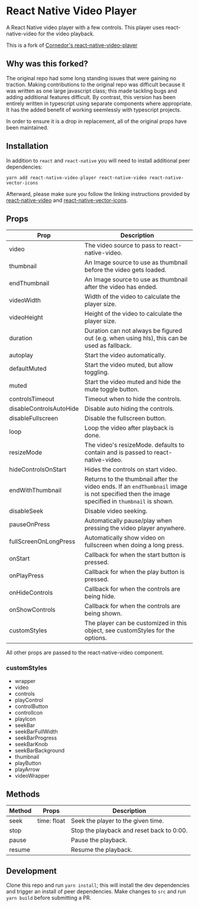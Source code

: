 # React Native Video Player

A React Native video player with a few controls. This player uses
react-native-video for the video playback.

This is a fork of [Cornedor's react-native-video-player](https://github.com/cornedor/react-native-video-player)

## Why was this forked?

The original repo had some long standing issues that were gaining no traction.  Making contributions to the original repo was difficult because it was written as one large javascript class; this made tackling bugs and adding additional features difficult.  By contrast, this version has been entirely written in typescript using separate components where appropriate.  It has the added benefit of working seemlessly with typescript projects. 

In order to ensure it is a drop in replacement, all of the original props have been maintained.

## Installation

In addition to `react` and `react-native` you will need to install additional peer dependencies:

```
yarn add react-native-video-player react-native-video react-native-vector-icons
```

Afterward, please make sure you follow the linking instructions provided by [react-native-video](https://github.com/react-native-community/react-native-video) and [react-native-vector-icons](https://github.com/oblador/react-native-vector-icons).

## Props

| Prop                    | Description                                                                                 |
|-------------------------|---------------------------------------------------------------------------------------------|
| video                   | The video source to pass to react-native-video.                                             |
| thumbnail               | An Image source to use as thumbnail before the video gets loaded.                           |
| endThumbnail            | An Image source to use as thumbnail after the video has ended.                           |
| videoWidth              | Width of the video to calculate the player size.                                            |
| videoHeight             | Height of the video to calculate the player size.                                           |
| duration                | Duration can not always be figured out (e.g. when using hls), this can be used as fallback. |
| autoplay                | Start the video automatically.                                                              |
| defaultMuted            | Start the video muted, but allow toggling.                                                  |
| muted                   | Start the video muted and hide the mute toggle button.                                      |
| controlsTimeout         | Timeout when to hide the controls.                                                          |
| disableControlsAutoHide | Disable auto hiding the controls.                                                           |
| disableFullscreen       | Disable the fullscreen button.                                                              |
| loop                    | Loop the video after playback is done.                                                      |
| resizeMode              | The video's resizeMode. defaults to contain and is passed to react-native-video.            |
| hideControlsOnStart     | Hides the controls on start video.                                                          |
| endWithThumbnail        | Returns to the thumbnail after the video ends. If an `endThumbnail` image is not specified then the image specified in `thumbnail` is shown.                                              |
| disableSeek             | Disable video seeking.                                                                      |
| pauseOnPress            | Automatically pause/play when pressing the video player anywhere.                           |
| fullScreenOnLongPress   | Automatically show video on fullscreen when doing a long press.                             |
| onStart                 | Callback for when the start button is pressed.                                              |
| onPlayPress             | Callback for when the play button is pressed.                                               |
| onHideControls          | Callback for when the controls are being hide.                                              |
| onShowControls          | Callback for when the controls are being shown.                                             |
| customStyles            | The player can be customized in this object, see customStyles for the options.              |

All other props are passed to the react-native-video component.

### customStyles

 - wrapper
 - video
 - controls
 - playControl
 - controlButton
 - controlIcon
 - playIcon
 - seekBar
 - seekBarFullWidth
 - seekBarProgress
 - seekBarKnob
 - seekBarBackground
 - thumbnail
 - playButton
 - playArrow
 - videoWrapper

## Methods

| Method                  | Props           | Description                                                               |
|-------------------------|-----------------|---------------------------------------------------------------------------|
| seek                    | time: float     | Seek the player to the given time.                                        |
| stop                    |                 | Stop the playback and reset back to 0:00.                                 |
| pause                   |                 | Pause the playback.                                                       |
| resume                  |                 | Resume the playback.                                                      |

## Development

Clone this repo and run `yarn install`; this will install the dev dependencies and trigger an install of peer dependencies.  Make changes to `src` and run `yarn build` before submitting a PR.